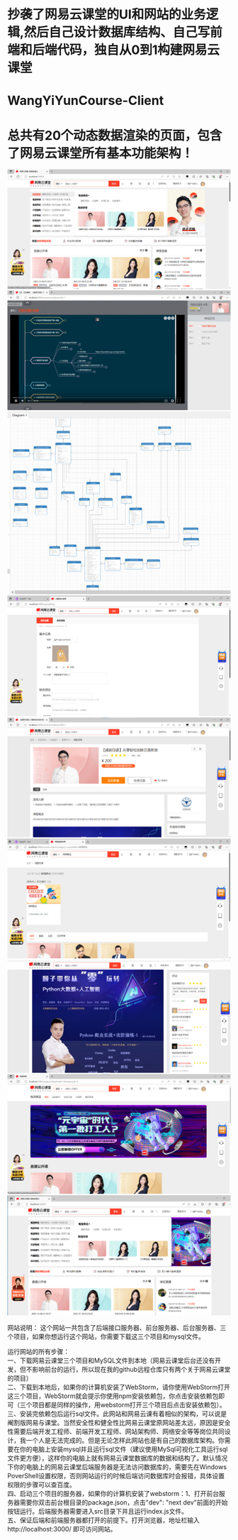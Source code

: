 # 抄袭了网易云课堂的UI和网站的业务逻辑,然后自己设计数据库结构、自己写前端和后端代码，独自从0到1构建网易云课堂
# WangYiYunCourse-Client
# 总共有20个动态数据渲染的页面，包含了网易云课堂所有基本功能架构！
![Alt text for image1](/public/website-screenshot/a.png)
![Alt text for image1](/public/website-screenshot/h.png)
![Alt text for image1](/public/website-screenshot/c.jpeg)
![Alt text for image1](/public/website-screenshot/b.png)
![Alt text for image1](/public/website-screenshot/i.png)
![Alt text for image1](/public/website-screenshot/g.png)
![Alt text for image1](/public/website-screenshot/j.png)
![Alt text for image1](/public/website-screenshot/e.png)
![Alt text for image1](/public/website-screenshot/f.png)

网站说明： 这个网站一共包含了后端接口服务器、前台服务器、后台服务器、三个项目，如果你想运行这个网站，你需要下载这三个项目和mysql文件。

运行网站的所有步骤：  
一、下载网易云课堂三个项目和MySQL文件到本地（网易云课堂后台还没有开发，但不影响前台的运行，所以现在我的github远程仓库只有两个关于网易云课堂的项目）  
二、下载到本地后，如果你的计算机安装了WebStorm，请你使用WebStorm打开这三个项目，WebStorm就会提示你使用npm安装依赖包，你点击安装依赖包即可（三个项目都是同样的操作，用webstorm打开三个项目后点击安装依赖包）。  
三、安装完依赖包后运行sql文件。此网站和网易云课有着相似的架构，可以说是阉割版网易与课堂。当然安全性和健全性比网易云课堂原网站差太远，原因是安全性需要后端开发工程师、前端开发工程师、网站架构师、网络安全等等岗位共同设计，我一个人是无法完成的。但是无论怎样此网站也是有自己的数据库架构。你需要在你的电脑上安装mysql并且运行sql文件（建议使用MySql可视化工具运行sql文件更方便），这样你的电脑上就有网易云课堂数据库的数据和结构了。默认情况下你的电脑上的网易云课堂后端服务器是无法访问数据库的，需要先在Windows PoverShell设置权限，否则网站运行的时候后端访问数据库时会报错，具体设置权限的步骤可以查百度。  
四、启动三个项目的服务器，如果你的计算机安装了webstorm：1、打开前台服务器需要你双击前台根目录的package.json，点击"dev": "next dev"前面的开始按钮运行。后端服务器需要进入src目录下并且运行index.js文件。  
五、保证后端和前端服务器都打开的前提下。打开浏览器，地址栏输入 http://localhost:3000/ 即可访问网站。  
